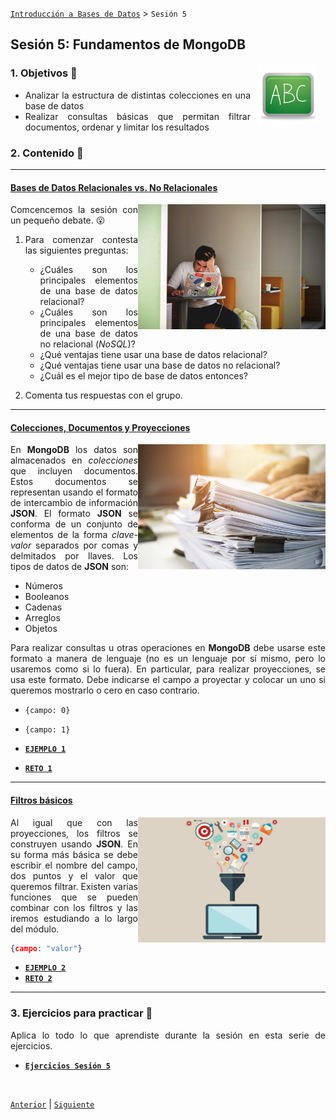 [`Introducción a Bases de Datos`](../Readme.md) > `Sesión 5`

## Sesión 5: Fundamentos de MongoDB

<img src="../imagenes/pizarron.png" align="right" height="100" width="100" hspace="10">
<div style="text-align: justify;">

### 1. Objetivos :dart: 

- Analizar la estructura de distintas colecciones en una base de datos
- Realizar consultas básicas que permitan filtrar documentos, ordenar y limitar los resultados

### 2. Contenido :blue_book:

---

#### <ins>Bases de Datos Relacionales vs. No Relacionales</ins>
<img src="imagenes/imagen.jpeg" align="right" height="200" width="300">

Comcencemos la sesión con un pequeño debate. :open_mouth:

1. Para comenzar contesta las siguientes preguntas:

   - ¿Cuáles son los principales elementos de una base de datos relacional?
   - ¿Cuáles son los principales elementos de una base de datos no relacional (*NoSQL*)?
   - ¿Qué ventajas tiene usar una base de datos relacional?
   - ¿Qué ventajas tiene usar una base de datos no relacional?
   - ¿Cuál es el mejor tipo de base de datos entonces?

2. Comenta tus respuestas con el grupo. 

---
#### <ins>Colecciones, Documentos y Proyecciones</ins>
<img src="imagenes/imagen2.jpg" align="right" height="200" width="300">

En __MongoDB__ los datos son almacenados en *colecciones* que incluyen documentos. Estos documentos se representan usando el formato de intercambio de información __JSON__. El formato __JSON__ se conforma de un conjunto de elementos de la forma *clave-valor* separados por comas y delmitados por llaves. Los tipos de datos de __JSON__ son:

- Números
- Booleanos
- Cadenas
- Arreglos
- Objetos

Para realizar consultas u otras operaciones en __MongoDB__ debe usarse este formato a manera de lenguaje (no es un lenguaje por sí mismo, pero lo usaremos como si lo fuera). En particular, para realizar proyecciones, se usa este formato. Debe indicarse el campo a proyectar y colocar un uno si queremos mostrarlo o cero en caso contrario.

- `{campo: 0}`
- `{campo: 1}`

- [**`EJEMPLO 1`**](Ejemplo-01/Readme.md)
- [**`RETO 1`**](Reto-01/Readme.md)	

---
#### <ins>Filtros básicos</ins>
<img src="imagenes/imagen3.png" align="right" height="200" width="300">

Al igual que con las proyecciones, los filtros se construyen usando __JSON__. En su forma más básica se debe escribir el nombre del campo, dos puntos y el valor que queremos filtrar. Existen varias funciones que se pueden combinar con los filtros y las iremos estudiando a lo largo del módulo.

```json
{campo: "valor"}
```

- [**`EJEMPLO 2`**](Ejemplo-02/Readme.md)
- [**`RETO 2`**](Reto-02/Readme.md)

---

### 3. Ejercicios para practicar :hammer:

Aplica lo todo lo que aprendiste durante la sesión en esta serie de ejercicios. 

- [**`Ejercicios Sesión 5`**](Ejercicios/Readme.md)

</br>

[`Anterior`](../Sesion-04/Readme.md) | [`Siguiente`](../Sesion-06/Readme.md)

</div>	
